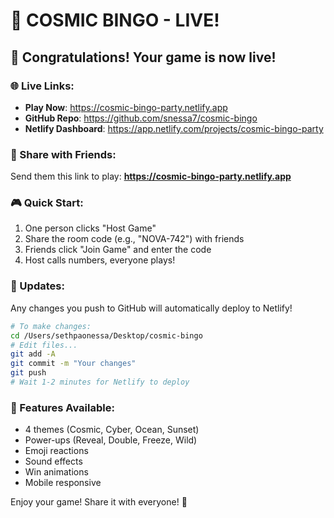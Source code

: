 # 🚀 COSMIC BINGO - LIVE!

## 🎉 Congratulations! Your game is now live!

### 🌐 Live Links:
- **Play Now**: https://cosmic-bingo-party.netlify.app
- **GitHub Repo**: https://github.com/snessa7/cosmic-bingo
- **Netlify Dashboard**: https://app.netlify.com/projects/cosmic-bingo-party

### 📱 Share with Friends:
Send them this link to play: **https://cosmic-bingo-party.netlify.app**

### 🎮 Quick Start:
1. One person clicks "Host Game"
2. Share the room code (e.g., "NOVA-742") with friends
3. Friends click "Join Game" and enter the code
4. Host calls numbers, everyone plays!

### 🚀 Updates:
Any changes you push to GitHub will automatically deploy to Netlify!

```bash
# To make changes:
cd /Users/sethpaonessa/Desktop/cosmic-bingo
# Edit files...
git add -A
git commit -m "Your changes"
git push
# Wait 1-2 minutes for Netlify to deploy
```

### 🎨 Features Available:
- 4 themes (Cosmic, Cyber, Ocean, Sunset)
- Power-ups (Reveal, Double, Freeze, Wild)
- Emoji reactions
- Sound effects
- Win animations
- Mobile responsive

Enjoy your game! Share it with everyone! 🎉
